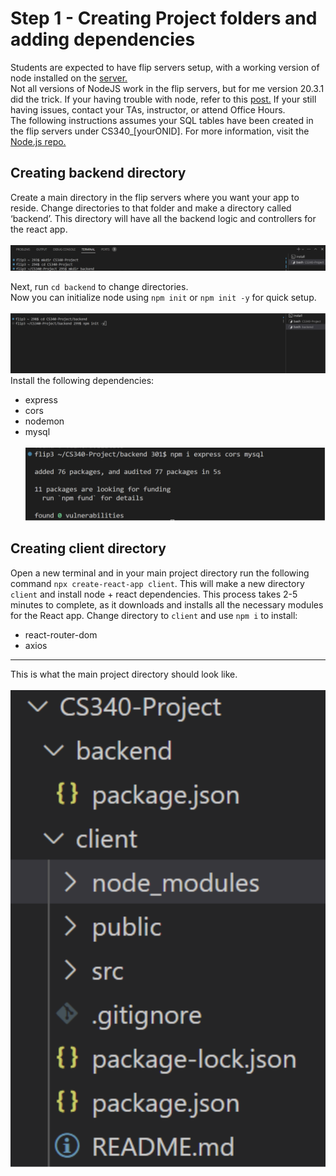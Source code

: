 # Step 1 - Creating Project folders and adding dependencies
Students are expected to have flip servers setup, with a working version of node installed on the [server.](https://github.com/osu-cs340-ecampus/nodejs-starter-app) <br>
Not all versions of NodeJS work in the flip servers, but for me version 20.3.1 did the trick. If your having trouble with node, refer to this [post.](https://github.com/scott5Tots/react-starter-app/blob/main/Step%201/assets/node_version.png) If your still having issues, contact your TAs, instructor, or attend Office Hours. <br>
The following instructions assumes your SQL tables have been created in the flip servers under CS340_[yourONID]. For more information, visit the [Node.js repo.](https://github.com/osu-cs340-ecampus/nodejs-starter-app/tree/main/Step%202%20-%20Loading%20Data%20into%20the%20Database)

## Creating backend directory
Create a main directory in the flip servers where you want your app to reside. Change directories to that folder and make a directory called ‘backend’. This directory will have all the backend logic and controllers for the react app. <br><br>
![Create backend directory](https://github.com/scott5Tots/react-starter-app/blob/main/Step%201/assets/Backend-dir.png) <br>

Next, run `cd backend` to change directories. <br>
Now you can initialize node using ```npm init``` or ```npm init -y``` for quick setup. <br><br>
![npm init](https://github.com/scott5Tots/react-starter-app/blob/main/Step%201/assets/Backend-init.png) <br>
Install the following dependencies:
* express
* cors
* nodemon
* mysql <br><br>
![install dependencies](https://github.com/scott5Tots/react-starter-app/blob/main/Step%201/assets/Backend-dep.png) <br>
## Creating client directory
Open a new terminal and in your main project directory run the following command ```npx create-react-app client```. This will make a new directory `client` and install node + react dependencies. This process takes 2-5 minutes to complete, as it downloads and installs all the necessary modules for the React app. Change directory to `client` and use `npm i` to install:
* react-router-dom
* axios
---
This is what the main project directory should look like. <br><br>
![Directory overview](https://github.com/scott5Tots/react-starter-app/blob/main/Step%201/assets/Main-dir.png)
